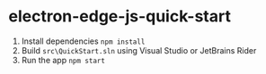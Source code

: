 # electron-edge-js-quick-start

1. Install dependencies `npm install`
2. Build `src\QuickStart.sln` using Visual Studio or JetBrains Rider
3. Run the app `npm start`